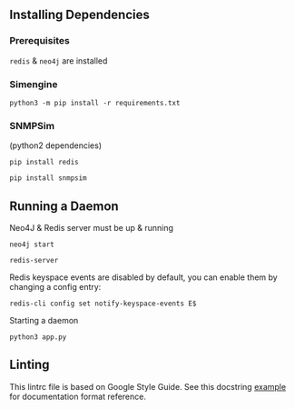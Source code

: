 ## Installing Dependencies

### Prerequisites

`redis` & `neo4j` are installed

### Simengine 

`python3 -m pip install -r requirements.txt`

### SNMPSim 
(python2 dependencies)

`pip install redis`

`pip install snmpsim`

## Running a Daemon

Neo4J & Redis server must be up & running

`neo4j start`

`redis-server`

Redis keyspace events are disabled by default, you can enable them by changing a config entry:

`redis-cli config set notify-keyspace-events E$` 

Starting a daemon

`python3 app.py`

## Linting

This lintrc file is based on Google Style Guide. See this docstring [example](http://sphinxcontrib-napoleon.readthedocs.io/en/latest/example_google.html) for documentation format reference.